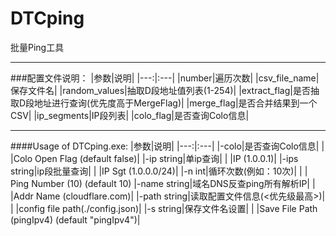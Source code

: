 # DTCping
批量Ping工具

----------------------------------------------
###配置文件说明：
|参数|说明|
|---:|:---|
|number|遍历次数|
|csv_file_name|保存文件名|
|random_values|抽取D段地址值列表(1-254)|
|extract_flag|是否抽取D段地址进行查询(优先度高于MergeFlag)|
|merge_flag|是否合并结果到一个CSV|
|ip_segments|IP段列表|
|colo_flag|是否查询Colo信息|

----------------------------------------------

####Usage of DTCping.exe:
|参数|说明|
|---:|:---|
|-colo|是否查询Colo信息|
| |Colo Open Flag (default false)|
|-ip string|单ip查询|
| |IP (1.0.0.1)|
|-ips string|ip段批量查询|
| |IP Sgt (1.0.0.0/24)|
|-n int|循环次数(例如：10次)|
| | Ping Number (10) (default 10)
|-name string|域名DNS反查ping所有解析IP|
| |Addr Name (cloudflare.com)|
|-path string|读取配置文件信息(<优先级最高>)|
| |config file path(./config.json)|
|-s string|保存文件名设置|
| |Save File Path (pingIpv4) (default "pingIpv4")|
